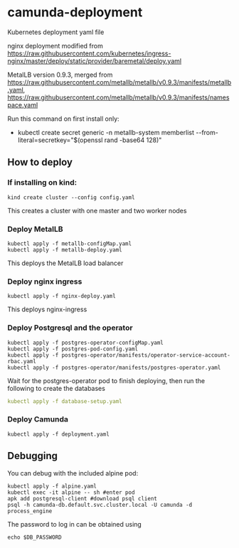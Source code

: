 # camunda-deployment
Kubernetes deployment yaml file

nginx deployment modified from https://raw.githubusercontent.com/kubernetes/ingress-nginx/master/deploy/static/provider/baremetal/deploy.yaml

MetalLB version 0.9.3, merged from https://raw.githubusercontent.com/metallb/metallb/v0.9.3/manifests/metallb.yaml, https://raw.githubusercontent.com/metallb/metallb/v0.9.3/manifests/namespace.yaml

Run this command on first install only:
- kubectl create secret generic -n metallb-system memberlist --from-literal=secretkey="$(openssl rand -base64 128)"

## How to deploy

### If installing on kind:
```
kind create cluster --config config.yaml
```
This creates a cluster with one master and two worker nodes

### Deploy MetalLB
```
kubectl apply -f metallb-configMap.yaml
kubectl apply -f metallb-deploy.yaml
```
This deploys the MetalLB load balancer

### Deploy nginx ingress
```
kubectl apply -f nginx-deploy.yaml
```
This deploys nginx-ingress

### Deploy Postgresql and the operator
```
kubectl apply -f postgres-operator-configMap.yaml
kubectl apply -f postgres-pod-config.yaml
kubectl apply -f postgres-operator/manifests/operator-service-account-rbac.yaml
kubectl apply -f postgres-operator/manifests/postgres-operator.yaml
```
Wait for the postgres-operator pod to finish deploying, then run the following to create the databases
```yaml
kubectl apply -f database-setup.yaml
```

### Deploy Camunda
```
kubectl apply -f deployment.yaml
```

## Debugging
You can debug with the included alpine pod:
```
kubectl apply -f alpine.yaml
kubectl exec -it alpine -- sh #enter pod
apk add postgresql-client #download psql client
psql -h camunda-db.default.svc.cluster.local -U camunda -d process_engine
```
The password to log in can be obtained using
```
echo $DB_PASSWORD
```
